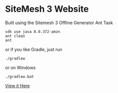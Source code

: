 # SiteMesh 3 Website

Built using the Sitemesh 3 Offline Generator Ant Task

```
sdk use java 8.0.372-amzn
ant clean
ant
```

or if you like Gradle, just run 
```
./gradlew 
```
or on Windows
```
./gradlew.bat 
```

[View it Here](https://sitemesh.github.io/sitemesh-website/)
